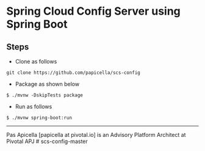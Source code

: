<h1>Spring Cloud Config Server using Spring Boot </h1>

## Steps

- Clone as follows 

```
git clone https://github.com/papicella/scs-config
```

- Package as shown below

```
$ ./mvnw -DskipTests package
``` 

- Run as follows

```
$ ./mvnw spring-boot:run
```

<hr />
Pas Apicella [papicella at pivotal.io] is an Advisory Platform Architect at Pivotal APJ # scs-config-master
